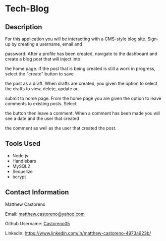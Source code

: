 # Tech-Blog

## Description 

For this application you will be interacting with a CMS-style blog site. Sign-up by creating a username, email and 

password. After a profile has been created, navigate to the dashboard and create a blog post that will inject into 

the home page. If the post that is being created is still a work in progress, select the "create" button to save 

the post as a draft. When drafts are created, you given the option to select the drafts to view, delete, update or 

submit to home page. From the home page you are given the option to leave comments to existing posts. Select 

the button then leave a comment. When a comment has been made you will see a date and the user that created 

the comment as well as the user that created the post.

## Tools Used 

* Node.js
* Handlebars
* MySQL2
* Sequelize
* bcrypt


## Contact Information

Matthew Castoreno

Email: <matthew.castoreno@yahoo.com>

Github Username: [Castoreno05](Castoreno05)

Linkedin: https://www.linkedin.com/in/matthew-castoreno-4973a923b/